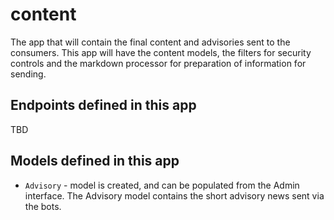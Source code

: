 # content
The app that will contain the final content and advisories sent to the consumers.
This app will have the content models, the filters for security controls and the markdown processor for preparation of information for sending.


## Endpoints defined in this app
TBD

## Models defined in this app
- `Advisory` - model is created, and can be populated from the Admin interface. The Advisory model contains the short advisory news sent via the bots. 